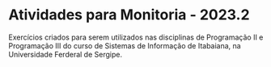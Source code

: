 # Atividades para Monitoria - 2023.2
 Exercícios criados para serem utilizados nas disciplinas de Programação II e Programação III do curso de Sistemas de Informação de Itabaiana, na Universidade Ferderal de Sergipe.
